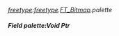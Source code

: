 _[freetype](../../modules/freetype/freetype-module.md):[freetype](../../modules/freetype/freetype-module.md).[FT\_Bitmap](../../modules/freetype/freetype-ft_bitmap.md).palette_
##### Field palette:Void Ptr
